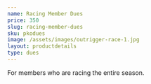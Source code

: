 ```yaml
---
name: Racing Member Dues
price: 350
slug: racing-member-dues
sku: pkodues
image: /assets/images/outrigger-race-1.jpg
layout: productdetails
type: dues
---
```

For members who are racing the entire season.


      